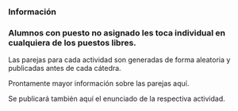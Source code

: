 ### Información

### Alumnos con puesto no asignado les toca individual en cualquiera de los puestos libres.


Las parejas para cada actividad son generadas de forma aleatoria y publicadas antes de cada cátedra. 

Prontamente mayor información sobre las parejas aquí.

Se publicará también aquí el enunciado de la respectiva actividad.